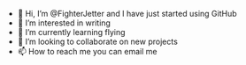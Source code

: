 - 👋 Hi, I’m @FighterJetter and I have just started using GitHub 
- 👀 I’m interested in writing
- 🌱 I’m currently learning flying
- 💞️ I’m looking to collaborate on new projects 
- 📫 How to reach me you can email me 

<!---
FighterJetter/FighterJetter is a ✨ special ✨ repository because its `README.md` (this file) appears on your GitHub profile.
You can click the Preview link to take a look at your changes.
--->
